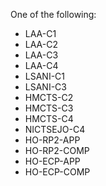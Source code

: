 One of the following:

* LAA-C1 
* LAA-C2
* LAA-C3
* LAA-C4
* LSANI-C1
* LSANI-C3
* HMCTS-C2
* HMCTS-C3
* HMCTS-C4
* NICTSEJO-C4
* HO-RP2-APP
* HO-RP2-COMP
* HO-ECP-APP
* HO-ECP-COMP